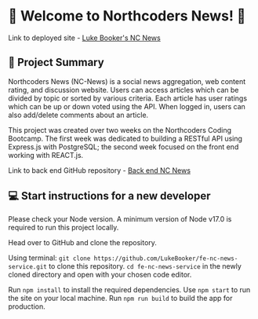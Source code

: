 # :newspaper: Welcome to Northcoders News! :newspaper:

Link to deployed site - [Luke Booker's NC News](https://resplendent-croissant-393b15.netlify.app/)

## :speech_balloon: Project Summary

Northcoders News (NC-News) is a social news aggregation, web content rating, and discussion website. Users can access articles which can be divided by topic or sorted by various criteria. Each article has user ratings which can be up or down voted using the API. When logged in, users can also add/delete comments about an article.

This project was created over two weeks on the Northcoders Coding Bootcamp. The first week was dedicated to building a RESTful API using Express.js with PostgreSQL; the second week focused on the front end working with REACT.js.

Link to back end GitHub repository - [Back end NC News](https://github.com/LukeBooker/nc-news-service)

## :computer: Start instructions for a new developer

Please check your Node version. A minimum version of Node v17.0 is required to run this project locally.

Head over to GitHub and clone the repository.

Using terminal:
`git clone https://github.com/LukeBooker/fe-nc-news-service.git` to clone this repository.
`cd fe-nc-news-service` in the newly cloned directory and open with your chosen code editor.

Run `npm install` to install the required dependencies.
Use `npm start` to run the site on your local machine.
Run `npm run build` to build the app for production.
